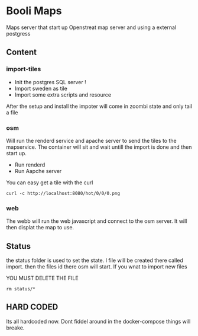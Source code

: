 # Booli Maps

Maps server that start up Openstreat map server and using a external postgress


## Content


### import-tiles 
- Init the postgres SQL server !
- Import sweden as tile 
- Import some extra scripts and resource

After the setup and install the impoter will come in zoombi state and only tail a file


### osm
Will run the renderd service and apache server to send the tiles to the mapservice.
The container will sit and wait untill the import is done and then start up.

- Run renderd
- Run Aapche server


You can easy get a tile with the curl 

```
curl -c http://localhost:8080/hot/0/0/0.png
```


### web
The webb will run the web javascript and connect to the osm server.
It will then displat the map to use.


## Status
the status folder is used to set the state. I file will be created there called import.
then the files id there osm will start.
If you wnat to import new files 

YOU MUST DELETE THE FILE

```
rm status/*
```

## HARD CODED
Its all hardcoded now. Dont fiddel around in the docker-compose things will breake.




